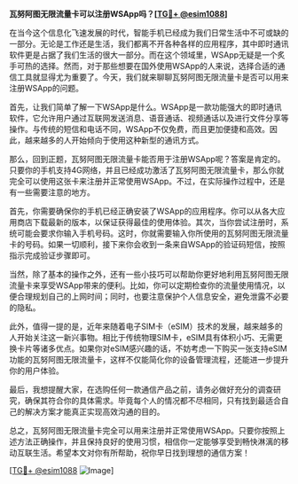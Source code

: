**瓦努阿图无限流量卡可以注册WSApp吗？[[TG💪+ @esim1088](https://t.me/s/esim1088)]**

在当今这个信息化飞速发展的时代，智能手机已经成为我们日常生活中不可或缺的一部分。无论是工作还是生活，我们都离不开各种各样的应用程序，其中即时通讯软件更是占据了我们生活的很大一部分。而在这个领域里，WSApp无疑是一个炙手可热的选择。然而，对于那些想要在国外使用WSApp的人来说，选择合适的通信工具就显得尤为重要了。今天，我们就来聊聊瓦努阿图无限流量卡是否可以用来注册WSApp的问题。

首先，让我们简单了解一下WSApp是什么。WSApp是一款功能强大的即时通讯软件，它允许用户通过互联网发送消息、语音通话、视频通话以及进行文件分享等操作。与传统的短信和电话不同，WSApp不仅免费，而且更加便捷和高效。因此，越来越多的人开始倾向于使用这种新型的通讯方式。

那么，回到正题，瓦努阿图无限流量卡能否用于注册WSApp呢？答案是肯定的。只要你的手机支持4G网络，并且已经成功激活了瓦努阿图无限流量卡，那么你就完全可以使用这张卡来注册并正常使用WSApp。不过，在实际操作过程中，还是有一些需要注意的地方。

首先，你需要确保你的手机已经正确安装了WSApp的应用程序。你可以从各大应用商店下载最新的版本，以保证获得最佳的使用体验。其次，当你尝试注册时，系统可能会要求你输入手机号码。这时，你就需要输入你所使用的瓦努阿图无限流量卡的号码。如果一切顺利，接下来你会收到一条来自WSApp的验证码短信，按照指示完成验证步骤即可。

当然，除了基本的操作之外，还有一些小技巧可以帮助你更好地利用瓦努阿图无限流量卡来享受WSApp带来的便利。比如，你可以定期检查你的流量使用情况，以便合理规划自己的上网时间；同时，也要注意保护个人信息安全，避免泄露不必要的隐私。

此外，值得一提的是，近年来随着电子SIM卡（eSIM）技术的发展，越来越多的人开始关注这一新兴事物。相比于传统物理SIM卡，eSIM具有体积小巧、无需更换卡片等诸多优点。如果你对eSIM感兴趣的话，不妨考虑一下购买一张支持eSIM功能的瓦努阿图无限流量卡，这样不仅能简化你的设备管理流程，还能进一步提升你的用户体验。

最后，我想提醒大家，在选购任何一款通信产品之前，请务必做好充分的调查研究，确保其符合你的具体需求。毕竟每个人的情况都不尽相同，只有找到最适合自己的解决方案才能真正实现高效沟通的目的。

总之，瓦努阿图无限流量卡完全可以用来注册并正常使用WSApp。只要你按照上述方法正确操作，并且保持良好的使用习惯，相信你一定能够享受到畅快淋漓的移动互联生活。希望本文对你有所帮助，祝你早日找到理想的通信方案！

[[TG💪+ @esim1088](https://t.me/s/esim1088) ![Image](https://i.postimg.cc/4NQfJmqS/Snipaste-2025-05-13-00-14-12.png)]
